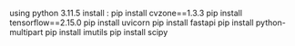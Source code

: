 using python 3.11.5
install :
pip install cvzone==1.3.3
pip install tensorflow==2.15.0
pip install uvicorn
pip install fastapi
pip install python-multipart
pip install imutils
pip install scipy


